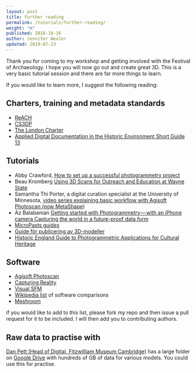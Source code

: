 ```yaml
---
layout: post
title: Further reading
permalink: /tutorials/further-reading/
weight: "m"
published: 2018-10-16
author: Jennifer Wexler
updated: 2019-07-23
---
```


Thank you for coming to my workshop and getting involved with the Festival of Archaeology. I hope you will now go out and create great 3D. This is a very basic tutorial session and there are far more things to learn. 

If you would like to learn more, I suggest the following reading:

## Charters, training and metadata standards

* [ReACH](https://www.vam.ac.uk/research/projects/reach-reproduction-of-art-and-cultural-heritage)
* [CS3DP](https://osf.io/ewt2h/) 
* [The London Charter](http://www.londoncharter.org/)
* [Applied Digital Documentation in the Historic Environment Short Guide 13](https://www.historicenvironment.scot/archives-and-research/publications/publication/?publicationid=9b35b799-4221-46fa-80d6-a8a8009d802d)

## Tutorials

* Abby Crawford, [How to set up a successful photogrammetry project](https://blog.sketchfab.com/how-to-set-up-a-successful-photogrammetry-project/)
* Beau Kromberg [Using 3D Scans for Outreach and Education at Wayne State](https://sketchfab.com/blogs/community/using-3d-scans-for-outreach-and-education-at-wayne-state/)
* Samantha Thi Porter, a digital curation specialist at the University of Minnesota, [video series explaining basic workflow with Agisoft Photoscan (now MetaShape)](http://www.stporter.com/tutorials/)
* Az Balabanian [Getting started with Photogrammetry — with an iPhone camera Capturing the world in a future-proof data form](https://medium.com/realities-io/getting-started-with-photogrammetry-d0a6ee40cb72)
* [MicroPasts guides](https://micropasts.org/blog/learning)
* [Guide för publicering av 3D-modeller](https://www.raa.se/museer/information-och-kunskap/publicering-av-3d-modeller/) 
* [Historic England Guide to Photogrammetric Applications for Cultural Heritage](https://historicengland.org.uk/images-books/publications/photogrammetric-applications-for-cultural-heritage/)

## Software
* [Agisoft Photoscan](http://www.agisoft.com/)
* [Capturing Reality](https://www.capturingreality.com/)
* [Visual SFM](http://ccwu.me/vsfm/)
* [Wikipedia list](https://en.wikipedia.org/wiki/Comparison_of_photogrammetry_software) of software comparisons
* [Meshroom](https://alicevision.github.io/)

if you would like to add to this list, please fork my repo and then issue a pull request for it to be included. I will then add you to contributing authors. 

## Raw data to practise with

[Dan Pett (Head of Digital, Fitzwilliam Museum Cambridge)](https://creative-economy.fitzmuseum.cam.ac.uk/team/danielpett/) has a large folder on [Google Drive](https://goo.gl/CS5aoN) with hundreds of GB of data for various models. You could use this for practise. 
